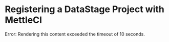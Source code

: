 # Registering a DataStage Project with MettleCI

Error: Rendering this content exceeded the timeout of 10 seconds.